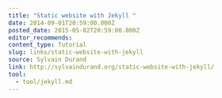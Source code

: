 ```yaml
---
title: "Static website with Jekyll "
date: 2014-09-01T20:59:00.000Z
posted_date: 2015-05-02T20:59:00.000Z
editor_recommends:
content_type: Tutorial
slug: links/static-website-with-jekyll
source: Sylvain Durand
link: http://sylvaindurand.org/static-website-with-jekyll/
tool:
  - tool/jekyll.md
---
```





